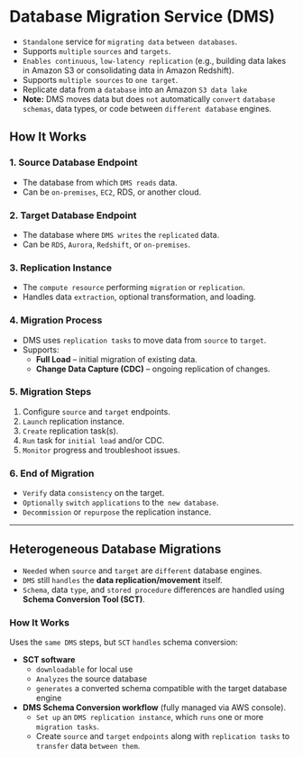# Database Migration Service (DMS)

* `Standalone` service for `migrating data` `between databases`.
* Supports `multiple` `sources` and `targets`.
* `Enables continuous`, `low-latency replication` (e.g., building data lakes in Amazon S3 or consolidating data in Amazon Redshift).
* Supports `multiple sources` to `one target`.
* Replicate data from a `database` into an Amazon `S3 data lake`
* **Note:** DMS moves data but does `not` automatically `convert` `database schemas`, data types, or code between `different database` engines.

## How It Works

### 1. Source Database Endpoint
* The database from which `DMS reads` data.
* Can be `on-premises`, `EC2`, RDS, or another cloud.

### 2. Target Database Endpoint
* The database where `DMS writes` the `replicated` data.
* Can be `RDS`, `Aurora`, `Redshift`, or `on-premises`.

### 3. Replication Instance
* The `compute resource` performing `migration` or `replication`.
* Handles data `extraction`, optional transformation, and loading.

### 4. Migration Process
* DMS uses `replication tasks` to move data from `source` to `target`.
* Supports:
  * **Full Load** – initial migration of existing data.
  * **Change Data Capture (CDC)** – ongoing replication of changes.

### 5. Migration Steps
1. Configure `source` and `target` endpoints.
2. `Launch` replication instance.
3. `Create` replication task(s).
4. `Run` task for `initial load` and/or CDC.
5. `Monitor` progress and troubleshoot issues.

### 6. End of Migration
* `Verify` data `consistency` on the target.
* `Optionally` `switch` `applications` to the` new database`.
* `Decommission` or `repurpose` the replication instance.

---

## Heterogeneous Database Migrations
* `Needed` when `source` and `target` are `different` database engines.
* `DMS` still `handles` the **data replication/movement** itself.
* `Schema`, data `type`, and `stored procedure` differences are handled using **Schema Conversion Tool (SCT)**.

### How It Works
Uses the `same DMS` steps, but `SCT` `handles` schema conversion:
* **SCT software**
    * `downloadable` for local use 
    * `Analyzes` the source database
    * `generates` a converted schema compatible with the target database engine  
* **DMS Schema Conversion workflow** (fully managed via AWS console).
    * `Set up` an `DMS replication instance`, which `runs` one or more `migration tasks`.
    * Create `source` and `target` `endpoints` along with `replication tasks` to `transfer` data `between them`.